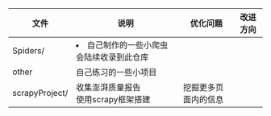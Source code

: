 | 文件 | 说明 | 优化问题 | 改进方向 |  
| ---- | ---- | ---- | ---- |
| Spiders/ | <li>自己制作的一些小爬虫会陆续收录到此仓库 | | |
|other|自己练习的一些小项目|||
|scrapyProject/|收集澎湃质量报告<br>使用scrapy框架搭建|挖掘更多页面内的信息||
